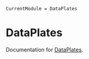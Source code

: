 ```@meta
CurrentModule = DataPlates
```

# DataPlates

Documentation for [DataPlates](https://github.com/tp2750/DataPlates.jl).


